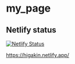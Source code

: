 # my_page

## Netlify status
[![Netlify Status](https://api.netlify.com/api/v1/badges/37c9583c-c7a7-4823-9907-1982c617a646/deploy-status)](https://app.netlify.com/sites/higakin/deploys)

https://higakin.netlify.app/